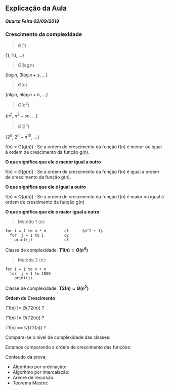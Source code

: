 ## Explicação da Aula
##### Quarta Feira 02/09/2019

### Crescimento da complexidade

> $\Theta(1)$

{1, 10, ...}

> $\Theta(\log n)$

{$\log n$, $3\log n + s$, ...}

> $\Theta(n)$

{$n \lg n$, $n \log n + n$, ...}

> $\Theta(n^2)$

{$n^2$, $n^2 + sn$, ...}

> $\Theta(2^n)$

{$2^n$, $2^n + n^{10}$, ...}

f(n) = O(g(n)) : Se a ordem de crescimento da função f(n) é menor ou igual à ordem de crescimento da função g(n).

**O que significa que ele é menor igual a outro**

f(n) = $\Theta(g(n))$ : Se a ordem de crescimento da função f(n) é igual a ordem de crescimento da função g(n).

**O que significa que ele é igual a outro**

f(n) = $\Omega(g(n))$ : Se a ordem de crescimento da função f(n) é maior ou igual à ordem de crescimento da função g(n)

**O que significa que ele é maior igual a outro**

> Metódo 1 (n):

```algorithmo           custo     #vezes
for i = 1 to n * n        c1      $n^2 + 1$
  for  j = 1 to i         c2
    print(j)              c3
```
<!-- TODO: Estudar a analise de complexidade
material na foto -->

Classe de complexidade:
**$T1(n) = \Theta(n^4)$**

> Metódo 2 (n):

```
for i = 1 to n + n
  for  j = 1 to 1000
    print(j)
```
<!-- TODO: analise do algoritmo esta na foto -->

Classe de complexidade:
**$T2(n) = \Theta(n^2)$**


**Ordem de Crescimento**

$T1(n)$ != $\Theta(T2(n))$ ?

$T1(n)$ != $O(T2(n))$ ?

$T1(n)$ == $\Omega(T2(n))$ ?

Compara-se o nível de complexidade das classes:

Estamos comparando a ordem de crescimento das funções:

Conteudo da prova;
 - Algoritmo por ordenação:
 - Algoritmo por intercalação:
 - Arvore de recursão:
 - Teorema Mestre:
